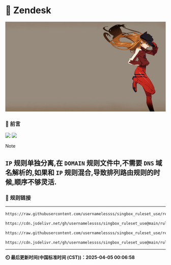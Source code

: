 
# 🧸 Zendesk
![](https://raw.githubusercontent.com/usernamelessss/picture-bed/main/images/202504042256831.jpg)
### 📣 前言
![](https://shields.io/badge/-移除重复规则-ff69b4) ![](https://shields.io/badge/-IP&nbsp;规则单独存放不与&nbsp;DOMAIN&nbsp;等混合-green)
> [!NOTE]
**`IP` 规则单独分离,在 `DOMAIN` 规则文件中,不需要 `DNS` 域名解析的,如果和 `IP` 规则混合,导致排列路由规则的时候,顺序不够灵活.**
---

###  🔗 规则链接
---

```url
https://raw.githubusercontent.com/usernamelessss/singbox_ruleset_use/refs/heads/main/rule/Zendesk/Zendesk_No_IP.json
```

```url
https://cdn.jsdelivr.net/gh/usernamelessss/singbox_ruleset_use@main/rule/Zendesk/Zendesk_No_IP.json
```

```url
https://raw.githubusercontent.com/usernamelessss/singbox_ruleset_use/refs/heads/main/rule/Zendesk/Zendesk_No_IP.srs
```

```url
https://cdn.jsdelivr.net/gh/usernamelessss/singbox_ruleset_use@main/rule/Zendesk/Zendesk_No_IP.srs
```

---
**⏲️ 最后更新时间(中国标准时间 (CST))：2025-04-05 00:06:58**